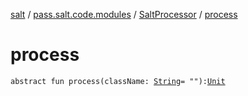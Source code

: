 [salt](../../index.md) / [pass.salt.code.modules](../index.md) / [SaltProcessor](index.md) / [process](./process.md)

# process

`abstract fun process(className: `[`String`](https://kotlinlang.org/api/latest/jvm/stdlib/kotlin/-string/index.html)` = ""): `[`Unit`](https://kotlinlang.org/api/latest/jvm/stdlib/kotlin/-unit/index.html)